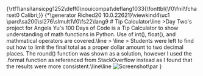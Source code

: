 {\rtf1\ansi\ansicpg1252\deff0\nouicompat\deflang1033{\fonttbl{\f0\fnil\fcharset0 Calibri;}}
{\*\generator Riched20 10.0.22621}\viewkind4\uc1 
\pard\sa200\sl276\slmult1\f0\fs22\lang9 # Tip Calculator\line >Day Two's project for Angela Yu's 100 Days of Code is a Tip Calculator to show understanding of math functions in Python. Use of int(), float(), and mathmatical operators are covered.\line > \line > Students were left to find out how to limit the final total as a proper dollar amount to two decimal places. The round() function was shown as a solution, however I used the .format function as referenced from StackOverflow instead as I found that the results were more consistent.\line\line ![Screenshot](/CalculatorScreenshot.png)\par
}
 